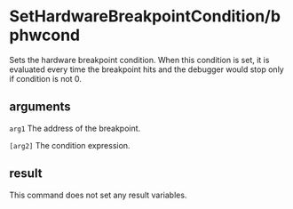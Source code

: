# SetHardwareBreakpointCondition/bphwcond

Sets the hardware breakpoint condition. When this condition is set, it is evaluated every time the breakpoint hits and the debugger would stop only if condition is not 0.

## arguments

`arg1` The address of the breakpoint.

`[arg2]` The condition expression.

## result

This command does not set any result variables.
